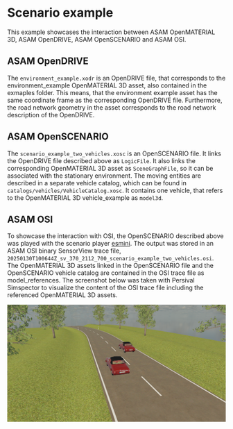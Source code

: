 # Scenario example

This example showcases the interaction between ASAM OpenMATERIAL 3D, ASAM OpenDRIVE, ASAM OpenSCENARIO and ASAM OSI.

## ASAM OpenDRIVE

The `environment_example.xodr` is an OpenDRIVE file, that corresponds to the environment_example OpenMATERIAL 3D asset, also contained in the exmaples folder.
This means, that the environment example asset has the same coordinate frame as the corresponding OpenDRIVE file.
Furthermore, the road network geometry in the asset corresponds to the road network description of the OpenDRIVE.

## ASAM OpenSCENARIO

The `scenario_example_two_vehicles.xosc` is an OpenSCENARIO file.
It links the OpenDRIVE file described above as `LogicFile`.
It also links the corresponding OpenMATERIAL 3D asset as `SceneGraphFile`, so it can be associated with the stationary environment.
The moving entities are described in a separate vehicle catalog, which can be found in `catalogs/vehicles/VehicleCatalog.xosc`.
It contains one vehicle, that refers to the OpenMATERIAL 3D vehicle_example as `model3d`.

## ASAM OSI

To showcase the interaction with OSI, the OpenSCENARIO described above was played with the scenario player [esmini](https://github.com/esmini/esmini).
The output was stored in an ASAM OSI binary SensorView trace file, `20250130T100644Z_sv_370_2112_700_scenario_example_two_vehicles.osi`.
The OpenMATERIAL 3D assets linked in the OpenSCENARIO file and the OpenSCENARIO vehicle catalog are contained in the OSI trace file as model_references.
The screenshot below was taken with Persival Simspector to visualize the content of the OSI trace file including the referenced OpenMATERIAL 3D assets.

![scenario_example.png](scenario_example.png)